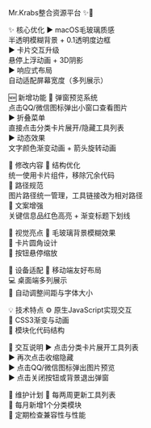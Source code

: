 Mr.Krabs整合资源平台 ✨🚀

✨ 核心优化
▶️ macOS毛玻璃质感  
半透明模糊背景 + 0.1透明度边框  
▶️ 卡片交互升级  
悬停上浮动画 + 3D阴影  
▶️ 响应式布局  
自动适配屏幕宽度（多列展示）  


🆕 新增功能
🔮 弹窗预览系统  
点击QQ/微信图标弹出小窗口查看图片  
▶️ 折叠菜单  
直接点击分类卡片展开/隐藏工具列表  
▶️ 动态效果  
文字颜色渐变动画 + 箭头旋转动画  


🔄 修改内容
🔄 结构优化  
统一使用卡片组件，移除冗余代码  
🔄 路径规范  
图片路径统一管理，工具链接改为相对路径  
🔄 文案增强  
关键信息品红色高亮 + 渐变标题下划线  


🎨 视觉亮点
🔮 毛玻璃背景模糊效果  
🔹 卡片圆角设计  
🔹 按钮悬停缩放  


📱 设备适配
📱 移动端友好布局  
💻 桌面端多列展示  
🔄 自动调整间距与字体大小  


💡 技术特点
⚙️ 原生JavaScript实现交互  
🎨 CSS3渐变与动画  
🔄 模块化代码结构  


💬 交互说明
▶️ 点击分类卡片展开工具列表  
▶️ 再次点击收缩隐藏  
▶️ 点击QQ/微信图标弹出图片预览  
▶️ 点击关闭按钮或背景退出弹窗  


🔧 维护计划
🔄 每两周更新工具列表  
🔄 每月新增1个分类模块  
🔄 定期检查兼容性与性能
